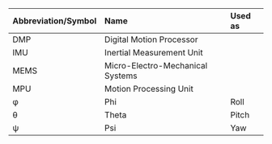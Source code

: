 |Abbreviation/Symbol|Name|Used as|
|-------------------|:---|:------|
|DMP|  Digital Motion Processor||
|IMU|  Inertial Measurement Unit||
|MEMS| Micro-Electro-Mechanical Systems||
|MPU|  Motion Processing Unit||
|φ|Phi| Roll|
|θ|Theta| Pitch|
|ψ|Psi|Yaw|